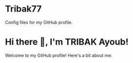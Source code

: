 # Tribak77
Config files for my GitHub profile.
# Hi there 👋, I'm TRIBAK Ayoub!

Welcome to my GitHub profile! Here's a bit about me: